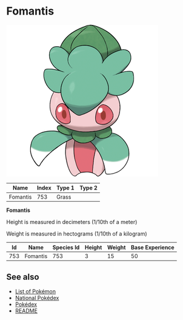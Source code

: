 # Fomantis


![Fomantis](images/753.png)

| **Name** | **Index** | **Type 1** | **Type 2** |
|----|----|----|----|
| Fomantis | 753 | Grass  |  |

**Fomantis** 


Height is measured in decimeters (1/10th of a meter)

Weight is measured in hectograms (1/10th of a kilogram)

| **Id** | **Name** | **Species Id** | **Height** | **Weight** | **Base Experience** |
|--------|----------|----------------|------------|------------|---------------------|
| 753 | Fomantis | 753 | 3 | 15 | 50 |


## See also

- [List of Pokémon](../pokemon.md)
- [National Pokédex](../national_pokedex.md)
- [Pokédex](../pokedex.md)
- [README](../README.md)

